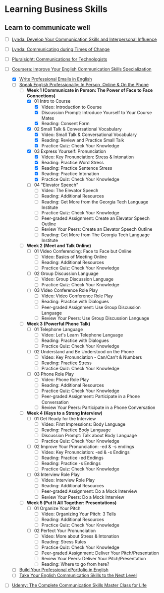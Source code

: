 # Learning Business Skills

## Learn to communicate well

- [ ] [Lynda: Develop Your Communication Skills and Interpersonal Influence](https://www.lynda.com/learning-paths/Business/develop-your-communication-skills-and-interpersonal-influence)
- [ ] [Lynda: Communicating during Times of Change](https://www.lynda.com/learning-paths/Business/communicating-during-times-of-change)
- [ ] [Pluralsight: Communications for Technologists](https://www.pluralsight.com/paths/communications-for-technologists-skill)
- [ ] [Coursera: Improve Your English Communication Skills Specialization](https://www.coursera.org/specializations/improve-english)
  - [x] [Write Professional Emails in English](https://www.coursera.org/learn/professional-emails-english)
  - [ ] [Speak English Professionally: In Person, Online & On the Phone](https://www.coursera.org/learn/speak-english-professionally)
    - [ ] **Week 1 (Communicate in Person: The Power of Face to Face Connections)**
      - [x] 01 Intro to Course
        - [x] Video: Introduction to Course
        - [x] Discussion Prompt: Introduce Yourself to Your Course Mates
        - [x] Reading: Consent Form
      - [x] 02 Small Talk & Conversational Vocabulary
        - [x] Video: Small Talk & Conversational Vocabulary
        - [x] Reading: Review and Practice Small Talk
        - [x] Practice Quiz: Check Your Knowledge
      - [x] 03 Express Yourself: Pronunciation 
        - [x] Video: Key Pronunciation: Stress & Intonation
        - [x] Reading: Practice Word Stress
        - [x] Reading: Practice Sentence Stress
        - [x] Reading: Practice Intonation
        - [x] Practice Quiz: Check Your Knowledge
      - [ ] 04 "Elevator Speech"
        - [ ] Video: The Elevator Speech
        - [ ] Reading: Additional Resources
        - [ ] Reading: Get More from the Georgia Tech Language Institute
        - [ ] Practice Quiz: Check Your Knowledge
        - [ ] Peer-graded Assignment: Create an Elevator Speech Outline
        - [ ] Review Your Peers: Create an Elevator Speech Outline
        - [ ] Reading: Get More from The Georgia Tech Language Institute
    - [ ] **Week 2 (Meet and Talk Online)**
      - [ ] 01 Video Conferencing: Face to Face but Online
        - [ ] Video: Basics of Meeting Online
        - [ ] Reading: Additional Resources
        - [ ] Practice Quiz: Check Your Knowledge
      - [ ] 02 Group Discussion Language
        - [ ] Video: Group Discussion Language
        - [ ] Practice Quiz: Check Your Knowledge
      - [ ] 03 Video Conference Role Play
        - [ ] Video: Video Conference Role Play
        - [ ] Reading: Practice with Dialogues
        - [ ] Peer-graded Assignment: Use Group Discussion Language
        - [ ] Review Your Peers: Use Group Discussion Language
    - [ ] **Week 3 (Powerful Phone Talk)**
      - [ ] 01 Telephone Language
        - [ ] Video: Let's Learn Telephone Language
        - [ ] Reading: Practice with Dialogues
        - [ ] Practice Quiz: Check Your Knowledge
      - [ ] 02 Understand and Be Understood on the Phone
        - [ ] Video: Key Pronunciation - Can/Can't & Numbers
        - [ ] Reading: Practice Stress
        - [ ] Practice Quiz: Check Your Knowledge
      - [ ] 03 Phone Role Play
        - [ ] Video: Phone Role Play
        - [ ] Reading: Additional Resources
        - [ ] Practice Quiz: Check Your Knowledge
        - [ ] Peer-graded Assignment: Participate in a Phone Conversation
        - [ ] Review Your Peers: Participate in a Phone Conversation
    - [ ] **Week 4 (Keys to a Strong Interview)**
      - [ ] 01 Get Ready for the Interview
        - [ ] Video: First Impressions: Body Language
        - [ ] Reading: Practice Body Language
        - [ ] Discussion Prompt: Talk about Body Language
        - [ ] Practice Quiz: Check Your Knowledge
      - [ ] 02 Improve Your Pronunciation: -ed & -s endings
        - [ ] Video: Key Pronunciation: -ed & -s Endings
        - [ ] Reading: Practice -ed Endings
        - [ ] Reading: Practice -s Endings
        - [ ] Practice Quiz: Check Your Knowledge
      - [ ] 03 Interview Role Play
        - [ ] Video: Interview Role Play
        - [ ] Reading: Additional Resources
        - [ ] Peer-graded Assignment: Do a Mock Interview
        - [ ] Review Your Peers: Do a Mock Interview
    - [ ] **Week 5 (Put It All Together: Presentations)**
      - [ ] 01 Organize Your Pitch
        - [ ] Video: Organizing Your Pitch: 3 Tells
        - [ ] Reading: Additional Resources
        - [ ] Practice Quiz: Check Your Knowledge
      - [ ] 02 Perfect Your Pronunciation
        - [ ] Video: More about Stress & Intonation
        - [ ] Reading: Stress Rules
        - [ ] Practice Quiz: Check Your Knowledge
        - [ ] Peer-graded Assignment: Deliver Your Pitch/Presentation
        - [ ] Review Your Peers: Deliver Your Pitch/Presentation
        - [ ] Reading: Where to go from here?
  - [ ] [Build Your Professional ePortfolio in English](https://www.coursera.org/learn/eportfolio-english)
  - [ ] [Take Your English Communication Skills to the Next Level](https://www.coursera.org/learn/english-communication-capstone)
- [ ] [Udemy: The Complete Communication Skills Master Class for Life](https://www.udemy.com/course/the-complete-communication-skills-master-class-for-life/)

